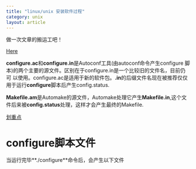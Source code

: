 ```yaml
---
title: "linux/unix 安装软件过程"
category: unix
layout: article
---
```


做一次文章的搬运工吧！

[Here](https://stackoverflow.com/questions/3782994/any-difference-between-configure-ac-and-configure-in-and-makefile-am-and-makefi)

**configure.ac**和**configure.in**是Autoconf工具(由autoconf命令产生configure
脚本)的两个主要的源文件。区别在于configure.in是一个比较旧的文件名，目前仍可
以使用。configure.ac是适用于新的软件包。**.in**的后缀文件名现在被推荐仅仅用于运行**configure**脚本后产生config.status.

**Makefile.am**是Automake的源文件，Automake处理它产生**Makefile.in**,这个文件后来被**config.status**处理，这样才会产生最终的Makefile.

[划重点](https://www.gnu.org/savannah-checkouts/gnu/autoconf/manual/autoconf-2.69/html_node/Making-configure-Scripts.html)

# configure脚本文件

当运行完毕**./configure**命令后，会产生以下文件

